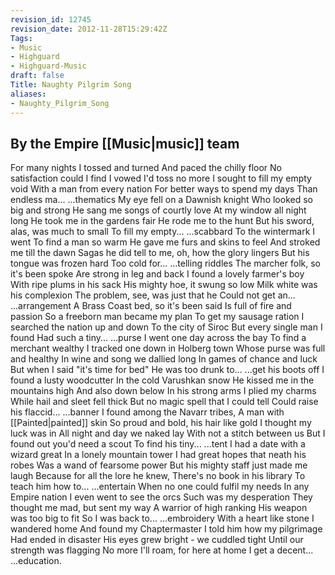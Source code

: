 ```yaml
---
revision_id: 12745
revision_date: 2012-11-28T15:29:42Z
Tags:
- Music
- Highguard
- Highguard-Music
draft: false
Title: Naughty Pilgrim Song
aliases:
- Naughty_Pilgrim_Song
---
```

By the Empire [[Music|music]] team
----------
For many nights I tossed and turned
And paced the chilly floor
No satisfaction could I find
I vowed I'd toss no more
I sought to fill my empty void
With a man from every nation
For better ways to spend my days
Than endless ma...
...thematics
My eye fell on a Dawnish knight
Who looked so big and strong
He sang me songs of courtly love
At my window all night long
He took me in the gardens fair
He rode me to the hunt
But his sword, alas, was much to small
To fill my empty...
...scabbard
To the wintermark I went
To find a man so warm
He gave me furs and skins to feel
And stroked me till the dawn
Sagas he did tell to me, oh, how the glory lingers
But his tongue was frozen hard
Too cold for...
...telling riddles
The marcher folk, so it's been spoke
Are strong in leg and back
I found a lovely farmer's boy
With ripe plums in his sack
His mighty hoe, it swung so low
Milk white was his complexion
The problem, see, was just that he
Could not get an...
...arrangement
A Brass Coast bed, so it's been said
Is full of fire and passion
So a freeborn man became my plan
To get my sausage ration
I searched the nation up and down
To the city of Siroc
But every single man I found
Had such a tiny...
...purse
I went one day across the bay
To find a merchant wealthy
I tracked one down in Holberg town
Whose purse was full and healthy
In wine and song we dallied long
In games of chance and luck
But when I said "it's time for bed"
He was too drunk to...
...get his boots off
I found a lusty woodcutter
In the cold Varushkan snow
He kissed me in the mountains high
And also down below
In his strong arms I plied my charms
While hail and sleet fell thick
But no magic spell that I could tell
Could raise his flaccid...
...banner
I found among the Navarr tribes,
A man with [[Painted|painted]] skin
So proud and bold, his hair like gold
I thought my luck was in
All night and day we naked lay
With not a stitch between us
But I found out you'd need a scout
To find his tiny...
...tent
I had a date with a wizard great
In a lonely mountain tower
I had great hopes that neath his robes
Was a wand of fearsome power
But his mighty staff just made me laugh
Because for all the lore he knew,
There's no book in his library
To teach him how to...
...entertain
When no one could fulfil my needs
In any Empire nation
I even went to see the orcs
Such was my desperation
They thought me mad, but sent my way
A warrior of high ranking
His weapon was too big to fit
So I was back to...
...embroidery
With a heart like stone I wandered home
And found my Chaptermaster
I told him how my pilgrimage 
Had ended in disaster
His eyes grew bright - we cuddled tight
Until our strength was flagging
No more I'll roam, for here at home
I get a decent...
...education.
